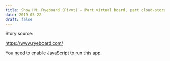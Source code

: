 ```yaml
---
title: Show HN: Ryeboard (Pivot) – Part virtual board, part cloud-storage 
date: 2019-05-22 
draft: false 
---
```


Story source:

https://www.ryeboard.com/


You need to enable JavaScript to run this app.

